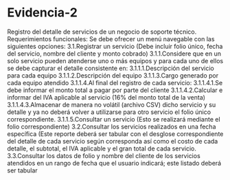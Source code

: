 # Evidencia-2
Registro del detalle de servicios de un negocio de soporte técnico.
Requerimientos funcionales: Se debe ofrecer un menú navegable con las siguientes opciones: 
3.1.Registrar un servicio (Debe incluir folio único, fecha del servicio, nombre del cliente y monto cobrado) 
3.1.1.Considere que en un solo servicio pueden atenderse uno o más equipos y para cada uno de ellos se debe capturar el detalle consistente en:
3.1.1.1.Descripción del servicio para cada equipo 
3.1.1.2.Descripción del equipo 
3.1.1.3.Cargo generado por cada equipo atendido 
3.1.1.4.Al final del registro de cada servicio: 
3.1.1.4.1.Se debe informar el monto total a pagar por parte del cliente 
3.1.1.4.2.Calcular e informar del IVA aplicable al servicio (16% del monto total de la venta) 
3.1.1.4.3.Almacenar de manera no volátil (archivo CSV) dicho servicio y su detalle y ya no deberá volver a utilizarse para otro servicio el folio único correspondiente. 
3.1.1.5.Consultar un servicio (Esto se realizará mediante el folio correspondiente)
3.2.Consultar los servicios realizados en una fecha específica (Este reporte deberá ser tabular con el desglose correspondiente del detalle de cada servicio según corresponda así como el costo de cada detalle, el subtotal, el IVA aplicable y el gran total de cada servicio. 
3.3.Consultar los datos de folio y nombre del cliente de los servicios atendidos en un rango de fecha que el usuario indicará; este listado deberá ser tabular 
